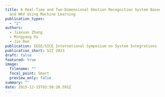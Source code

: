 ```yaml
---
title: A Real-Time and Two-Dimensional Emotion Recognition System Based on EEG
  and HRV Using Machine Learning
publication_types:
  - "1"
authors:
  - Jiaxuan Zhang
  - Mingyang Xu
  - Jie Ren
publication: IEEE/SICE International Symposium on System Integrations
publication_short: SII 2023
draft: false
featured: true
image:
  filename: ""
  focal_point: Smart
  preview_only: false
summary: ""
date: 2015-12-15T03:50:20.591Z
---
```

